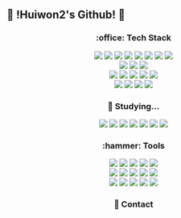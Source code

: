## 🐼 !Huiwon2's Github! 🐼
<h3 align="center"> :office: Tech Stack </h3>
<div align="center">
  <img src="https://img.shields.io/badge/javascript-%23F7DF1E.svg?&style=for-the-badge&logo=javascript&logoColor=black" />
  <img src="https://img.shields.io/badge/java-%23007396.svg?&style=for-the-badge&logo=java&logoColor=white" />
  <img src="https://img.shields.io/badge/typescript-%233178C6.svg?&style=for-the-badge&logo=typescript&logoColor=white" />
  <img src="https://img.shields.io/badge/react-%2361DAFB.svg?&style=for-the-badge&logo=react&logoColor=black" />
  <img src="https://img.shields.io/badge/html5-%23E34F26.svg?&style=for-the-badge&logo=html5&logoColor=white" />
  <img src="https://img.shields.io/badge/css3-%231572B6.svg?&style=for-the-badge&logo=css3&logoColor=white" />
  <img src="https://img.shields.io/badge/thymeleaf-%23005F0F.svg?&style=for-the-badge&logo=thymeleaf&logoColor=white" />
  <img src="https://img.shields.io/badge/c-%23A8B9CC.svg?&style=for-the-badge&logo=c&logoColor=black" />
</div>
<div align="center">
  <img src="https://img.shields.io/badge/spring-%236DB33F.svg?&style=for-the-badge&logo=spring&logoColor=white" />
  <img src="https://img.shields.io/badge/gradle-%2302303A.svg?&style=for-the-badge&logo=gradle&logoColor=white" />
  <img src="https://img.shields.io/badge/apache%20maven-%23C71A36.svg?&style=for-the-badge&logo=apache%20maven&logoColor=white" />
</div>
<div align="center">
  <img src="https://img.shields.io/badge/mysql-%234479A1.svg?&style=for-the-badge&logo=mysql&logoColor=white" />
  <img src="https://img.shields.io/badge/postgresql-%23336791.svg?&style=for-the-badge&logo=postgresql&logoColor=white" />
  <img src="https://img.shields.io/badge/microsoft%20sql%20server-%23CC2927.svg?&style=for-the-badge&logo=microsoft%20sql%20server&logoColor=white" />
  <img src="https://img.shields.io/badge/oracle-%23F80000.svg?&style=for-the-badge&logo=oracle&logoColor=white" />
  <img src="https://img.shields.io/badge/sqlite-%23003B57.svg?&style=for-the-badge&logo=sqlite&logoColor=white" />
</div>
<div align="center">
  <img src="https://img.shields.io/badge/numpy-%23013243.svg?&style=for-the-badge&logo=numpy&logoColor=white" />
  <img src="https://img.shields.io/badge/python-%233776AB.svg?&style=for-the-badge&logo=python&logoColor=white" />
  <img src="https://img.shields.io/badge/pandas-%23150458.svg?&style=for-the-badge&logo=pandas&logoColor=white" />
  <img src="https://img.shields.io/badge/tensorflow-%23FF6F00.svg?&style=for-the-badge&logo=tensorflow&logoColor=white" />
</div>
<h3 align="center"> 🌱 Studying... </h3>
<div align="center">
  <img src="https://img.shields.io/badge/r-%23276DC3.svg?&style=for-the-badge&logo=r&logoColor=white" />
  <img src="https://img.shields.io/badge/docker-%232496ED.svg?&style=for-the-badge&logo=docker&logoColor=white" />
  <img src="https://img.shields.io/badge/next.js-%23000000.svg?&style=for-the-badge&logo=next.js&logoColor=white" />
  <img src="https://img.shields.io/badge/vue.js-%234FC08D.svg?&style=for-the-badge&logo=vue.js&logoColor=white" />
  <img src="https://img.shields.io/badge/kali%20linux-%23557C94.svg?&style=for-the-badge&logo=kali%20linux&logoColor=white" />
  <img src="https://img.shields.io/badge/linux-%23FCC624.svg?&style=for-the-badge&logo=linux&logoColor=black" />
  <img src="https://img.shields.io/badge/node.js-%23339933.svg?&style=for-the-badge&logo=node.js&logoColor=white" />
</div>
<h3 align="center"> :hammer: Tools </h3>
<div align="center">
  <img src="https://img.shields.io/badge/github-%23181717.svg?&style=for-the-badge&logo=github&logoColor=white" />
  <img src="https://img.shields.io/badge/gitlab-%23FCA121.svg?&style=for-the-badge&logo=gitlab&logoColor=white" />
  <img src="https://img.shields.io/badge/intellij%20idea-%23000000.svg?&style=for-the-badge&logo=intellij%20idea&logoColor=white" />
  <img src="https://img.shields.io/badge/eclipse%20ide-%232C2255.svg?&style=for-the-badge&logo=eclipse%20ide&logoColor=white" />
  <img src="https://img.shields.io/badge/visual%20studio%20code-%23007ACC.svg?&style=for-the-badge&logo=visual%20studio%20code&logoColor=white" />
</div>
<div align="center">
  <img src="https://img.shields.io/badge/visual%20studio-%235C2D91.svg?&style=for-the-badge&logo=visual%20studio&logoColor=white" />
  <img src="https://img.shields.io/badge/ubuntu-%23E95420.svg?&style=for-the-badge&logo=ubuntu&logoColor=white" />
  <img src="https://img.shields.io/badge/jupyter-%23F37626.svg?&style=for-the-badge&logo=jupyter&logoColor=white" />
  <img src="https://img.shields.io/badge/google%20colab-%23F9AB00.svg?&style=for-the-badge&logo=google%20colab&logoColor=white" />
  <img src="https://img.shields.io/badge/rstudio-%2375AADB.svg?&style=for-the-badge&logo=rstudio&logoColor=black" />
</div>
<div align="center">
  <img src="https://img.shields.io/badge/notion-%23000000.svg?&style=for-the-badge&logo=notion&logoColor=white" />
  <img src="https://img.shields.io/badge/figma-%23F24E1E.svg?&style=for-the-badge&logo=figma&logoColor=white" />
  <img src="https://img.shields.io/badge/trello-%230079BF.svg?&style=for-the-badge&logo=trello&logoColor=white" />
  <img src="https://img.shields.io/badge/jira-%230052CC.svg?&style=for-the-badge&logo=jira&logoColor=white" />
  <img src="https://img.shields.io/badge/slack-%234A154B.svg?&style=for-the-badge&logo=slack&logoColor=white" />
</div>
<h3 align="center"> 💬 Contact </h3>
<!--
**huiwon2/huiwon2** is a ✨ _special_ ✨ repository because its `README.md` (this file) appears on your GitHub profile.

Here are some ideas to get you started:

- 🔭 I’m currently working on ...
- 🌱 I’m currently learning ...
- 👯 I’m looking to collaborate on ...
- 🤔 I’m looking for help with ...
- 💬 Ask me about ...
- 📫 How to reach me: ...
- 😄 Pronouns: ...
- ⚡ Fun fact: ...
-->
